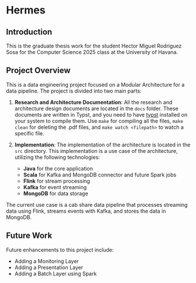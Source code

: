 # Hermes

## Introduction

This is the graduate thesis work for the student Hector Miguel Rodriguez Sosa for the Computer Science 2025 class at the University of Havana.

## Project Overview

This is a data engineering project focused on a Modular Architecture for a data pipeline. The project is divided into two main parts:

1. **Research and Architecture Documentation**: All the research and architecture design documents are located in the `docs` folder. These documents are written in Typst, and you need to have [typst](https://typst.app/) installed on your system to compile them. Use `make` for compiling all the files, `make clean` for deleting the .pdf files, and `make watch <filepath>` to watch a specific file.

2. **Implementation**: The implementation of the architecture is located in the `src` directory. This implementation is a use case of the architecture, utilizing the following technologies:
    - **Java** for the core application
    - **Scala** for Kafka and MongoDB connector and future Spark jobs
    - **Flink** for stream processing
    - **Kafka** for event streaming
    - **MongoDB** for data storage

The current use case is a cab share data pipeline that processes streaming data using Flink, streams events with Kafka, and stores the data in MongoDB.

## Future Work

Future enhancements to this project include:
- Adding a Monitoring Layer
- Adding a Presentation Layer
- Adding a Batch Layer using Spark